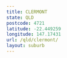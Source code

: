 ```yaml
---
title: CLERMONT
state: QLD
postcode: 4721
latitude: -22.449259
longitude: 147.17431
url: /qld/clermont/
layout: suburb
---
```

